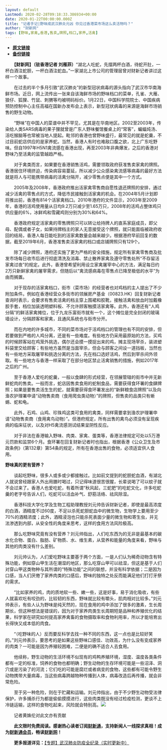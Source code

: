 ```yaml
---
layout: default
Lastmod: 2020-02-28T09:18:33.386934+00:00
date: 2020-01-22T00:00:00.000Z
title: "记者手记|野味成武汉肺炎元凶 你见过香港菜市场这么卖活物吗？"
author: "财新网"
tags: [野味,家禽,香港,售卖,牌照,档口,家养,活禽]
---
```


* [**原文链接**](http://www.caixin.com/2020-01-22/101507417.html)
* [**备份链接**](https://web.archive.org/web/20200202210656/http://www.caixin.com/2020-01-22/101507417.html)


　　**【财新网】（驻香港记者 刘雁菲）**“湖北人吃蛇，先摆两杯白酒，待蛇开肚，一杯白酒注蛇胆，一杯白酒注蛇血。”一家湖北上市公司的管理层曾对财新记者讲过这样一个故事。

　　在过去的半个多月引致“武汉肺炎”的新型冠状病毒的源头指向了武汉市华南海鲜市场。近日，网上流传出一张来自该海鲜市场的野味档口的菜单，孔雀、大雁、狼仔、狐狸、竹鼠、刺猬等均被明码标价。1月22日，中国科学院院士、中国疾病预防控制中心主任高福在国新办发布会上表示，新型冠状病毒的来源是海鲜市场销售的野生动物。

　　“野味”在中国人的菜谱中并不罕见，尤其是在华南地区。2002至2003年，传染给人类SARS病毒的果子狸就曾是广东人野味餐馆餐桌上的“常客”，蝙蝠炖汤、活吃猴脑等也常被当地人提起。毗邻的香港也曾野味盛行，最常见的就是蛇羹，不过目前蛇店供应的是家养蛇。当然，香港人有时也难敌口腹之欲，北上广东吃野味。但自1997年H5N1禽流感在香港出现，再至2003年非典爆发，之后的香港对野味乃至活禽的监管越趋严格。

　　对于禽类而言，如果要在香港销售活鸡，需要领取政府获准售卖家禽的牌照。香港居住环境挤迫，传染病容易蔓延，所以减少公众感染禽流感等病毒的最好方法就是将人与可能携带病毒的活禽分隔开，减少零售点便是其中一个方式。

　　2005年及2008年，香港政府推出活家禽零售商自愿性退还牌照的安排，通过减少活禽的零售点的方式，降低市民接触到活家禽的机会。在2004年5月计划即将推出前，香港有814个活家禽档口。2010年港府的文件显示，2003年至2009年，香港的活鸡使用量从日均9.2万只减少至1.65万只，2008年的活鸡占整体鸡只供应量的6%，冰鲜鸡和雪藏鸡则分别为30%和64%。

　　香港政府规定活家禽的零售牌照只可以转让给持牌人的直系家庭成员，即父母、配偶或者子女，如果持牌档主的家人无意接受这个牌照，就只能面临被政府收回的结局，香港人每日能吃到的活家禽数量会越来越少。根据港府早前回复的数据，截至2019年6月，香港准售卖活家禽的档口或店铺牌照只有129个。

　　除了减少牌照，港府还实施了更为严格的安全措施，规定所有家禽零售商及批发市场每日收市后进行彻底清洗及消毒、禁止散养家禽及遵守零售处所“不存留活家禽过夜”的规定。此外，香港曾希望利用设立家禽屠宰中心的方法，满足每日约2万只新鲜家禽的屠宰需求，但随后以“禽流感病毒在零售点已降至极低的水平”为由而搁置。

　　对于现存的活家禽档口，街市（菜市场）的经营者也对鸡档的主人提出了不少附加条件。例如在香港经营众多街市的领展房产基金（00823.HK）回复财新记者查询时表示，会要求有售卖活禽的档主穿上围裙和胶靴，接触活禽和放血时加戴橡胶手套，档位加装透明塑料板、不允许顾客触摸活家禽等。此外，香港还有“人鸡分隔”的鲜活家禽摊位，位于九龙乐富街市就有一个，这个摊位是完全封闭的玻璃墙设计，分隔顾客和家禽，且通风系统也与街市分开。

　　而在内地的许多城市，不同的菜市场对于活鸡档口的管理也有不同的安排，但若要做到严格的人鸡分离，还是有一些难度。有些地方仍采用最原始的方法，买鸡的时候顾客站在鸡笼外挑选，偶尔还会摸一摸捉出来的鸡，摊主现场宰杀，装进塑料袋里交给顾客；有些地方虽然是当面宰杀，但会与顾客之间设一道挡板，当然也有一些地方采取屠宰和挑选分离的方法，先在档口选好活鸡，然后到宰杀间外领取。有一些地方与香港一样采取了在部分地区禁止活禽销售的措施，例如2017年之后的广州。

　　至于香港人爱吃的蛇羹，一般以食肆的形式经营，在领展管辖的街市中并无新鲜蛇肉的售卖。一般而言，蛇店因售卖食用的蛇制食品，需要获得食环署的食肆牌照；如果是要售卖活生生的蛇，就需要获得食环署发出的“新鲜粮食店牌照”以及向渔农护理署申请“动物售卖商（食用爬虫类动物）”的牌照，但售卖的品类只有蜥蜴、蛇和龟。

　　此外，石鸡、山鸡、珍珠鸡这类可食用的禽类，同样需要拿到渔农护理署申请“动物售卖商（食用禽鸟动物）”。但港府规定，所有出售的禽鸟必须没有呈现疾病的临床征状，以及对H5禽流感测试结果呈阴性反应。

　　对于非法在香港输入野味、肉类、家禽、蛋类等，香港法律规定可处以5万港元罚款和监禁6个月。食环署在回复财新记者时也指出，根据香港《公众卫生及市政条例》（第132章）第54条的规定，所有在香港出售的食物，必须适宜供人食用。

**野味真的更有营养？**

　　谈起吃野味，很多人或多或少都接触过。比如前文提到的蛇胆蛇血酒，有湖北人就说曾经跟家人外出用膳时喝过，只记得味道很苦很腥，长辈说喝了可以蚊子就不会过来了。香港人也爱吃蛇，有着所谓“秋风起，三蛇肥”的吃蛇文化，许多吃蛇羹的老字号告诉人们，吃蛇可以活血补气、舒筋活络、祛风除湿。

　　香港科技大学化学及生物工程助理教授刘元帅告诉财新记者，即使是最高浓度的白酒，酒精度不过60度，不足以杀死蛇胆蛇血中的微生物，生物学上要用至少70%的酒精浓度；此外，酒精浸泡也只能杀死表面少量的微生物和寄生虫，并无法渗透到内部，从安全性的角度来思考，这样的食用方法风险极高。

　　那么吃野味究竟有没有营养？刘元帅指出，人们吃东西为的无非是最基本的碳水化合物、蛋白、脂肪、矿物质、水、维生素，从营养和能量的角度来看，野味与其他的肉类没有什么差别。

　　刘元帅认为，人们爱吃野味主要基于两个方面，一是人们认为稀奇动物含有特殊功能，例如穿山甲生活在潮湿的地区，那么吃穿山甲可以祛湿，但这是基于人们对穿山甲这类物种与其所谓的“特殊功能”之间的联想，并没有科学依据；二是因为口感，当人们厌倦了家养肉类的口感后，野味的独特之处反而能满足他们打打牙祭的需求。

　　“比如家养的鸡，肉的质地软一些、嫩一些，这是好事，易于消化吸收，有些人就喜欢吃有咬劲的，比较韧的东西，野味就比较有嚼头，肌肉相对比较多。”刘元帅表示，有些人认为野味是纯天然的，现在食用的鸡中添加了很多的激素，生长周期长，但这种想法是错误的，因为对于家养肉类生长周期短是品种和养殖优化的结果，科学家在研究如何提高家养禽畜的食物摄取率和食物利用率，所以才能培育出长得快又成本低的肉食。

　　“（吃野味的人）反而要反科学去找一种不同的东西，这一点也是比较好笑的。”刘元帅表示，要思考的是如果这些野味口感佳、功效高，为什么没有变成家养的肉类？一可能是因为养殖较困难，二便是的确不适合人去食用。

　　他续称，野生动物的生活环境不似现有的鸡鸭养殖环境，湿度、温度各类条件都有一定的标准，饲养的食物也都明确；野生动物的生存环境可能是一些沼泽、洞穴或是污染了的河流；它们吃的可能是腐烂或者病变的食物，这些都有可能令野生动物携带大量病毒，当这些病毒跨越物种传播到人体，病毒改造后再传播，就会非常危险。

　　至于另一种危险，则在于贮藏和运输。刘元帅指出，由于不少野生动物受法律保护，许多捕杀行为都是偷偷摸摸进行，这些肉类既没有经过检疫检测，更谈不上冷链运输，这样的食物吃起来，风险就会特别高。[![](/images/post/d02a42d9cb3dec9320e5f550278911c7.ico)](http://www.caixin.com/2020-01-22/101507417.html)

　　记者黄姝伦对此文亦有贡献

　　**此文限时免费阅读。感谢热心读者订阅[财新通](http://mall.caixin.com/mall/web/product/product.html?id=733&originReferrer=appfree&channelSource=appfree)，支持新闻人一线探求真相！成为[财新通会员](http://mall.caixin.com/mall/web/list/list.html?type=127&originReferrer=appfree&channelSource=appfree)，畅读[财新网](https://datayi.cn/1lnZaaidYRRn)！**

　　**更多报道详见：**[【专题】武汉肺炎防疫全纪录（实时更新中）](http://m.app.caixin.com/m_topic_detail/1473.html)

